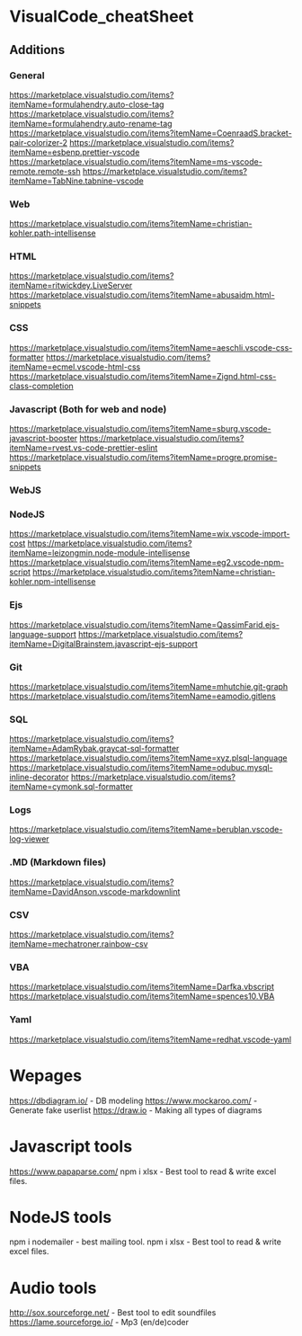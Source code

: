 # VisualCode_cheatSheet

## Additions
### General
https://marketplace.visualstudio.com/items?itemName=formulahendry.auto-close-tag
https://marketplace.visualstudio.com/items?itemName=formulahendry.auto-rename-tag
https://marketplace.visualstudio.com/items?itemName=CoenraadS.bracket-pair-colorizer-2
https://marketplace.visualstudio.com/items?itemName=esbenp.prettier-vscode
https://marketplace.visualstudio.com/items?itemName=ms-vscode-remote.remote-ssh
https://marketplace.visualstudio.com/items?itemName=TabNine.tabnine-vscode
### Web
https://marketplace.visualstudio.com/items?itemName=christian-kohler.path-intellisense
### HTML
https://marketplace.visualstudio.com/items?itemName=ritwickdey.LiveServer
https://marketplace.visualstudio.com/items?itemName=abusaidm.html-snippets
### CSS
https://marketplace.visualstudio.com/items?itemName=aeschli.vscode-css-formatter
https://marketplace.visualstudio.com/items?itemName=ecmel.vscode-html-css
https://marketplace.visualstudio.com/items?itemName=Zignd.html-css-class-completion
### Javascript (Both for web and node)
https://marketplace.visualstudio.com/items?itemName=sburg.vscode-javascript-booster
https://marketplace.visualstudio.com/items?itemName=rvest.vs-code-prettier-eslint
https://marketplace.visualstudio.com/items?itemName=progre.promise-snippets
### WebJS
### NodeJS
https://marketplace.visualstudio.com/items?itemName=wix.vscode-import-cost
https://marketplace.visualstudio.com/items?itemName=leizongmin.node-module-intellisense
https://marketplace.visualstudio.com/items?itemName=eg2.vscode-npm-script
https://marketplace.visualstudio.com/items?itemName=christian-kohler.npm-intellisense
### Ejs
https://marketplace.visualstudio.com/items?itemName=QassimFarid.ejs-language-support
https://marketplace.visualstudio.com/items?itemName=DigitalBrainstem.javascript-ejs-support
### Git
https://marketplace.visualstudio.com/items?itemName=mhutchie.git-graph
https://marketplace.visualstudio.com/items?itemName=eamodio.gitlens
### SQL
https://marketplace.visualstudio.com/items?itemName=AdamRybak.graycat-sql-formatter
https://marketplace.visualstudio.com/items?itemName=xyz.plsql-language
https://marketplace.visualstudio.com/items?itemName=odubuc.mysql-inline-decorator
https://marketplace.visualstudio.com/items?itemName=cymonk.sql-formatter
### Logs
https://marketplace.visualstudio.com/items?itemName=berublan.vscode-log-viewer
### .MD (Markdown files)
https://marketplace.visualstudio.com/items?itemName=DavidAnson.vscode-markdownlint
### CSV
https://marketplace.visualstudio.com/items?itemName=mechatroner.rainbow-csv
### VBA
https://marketplace.visualstudio.com/items?itemName=Darfka.vbscript
https://marketplace.visualstudio.com/items?itemName=spences10.VBA
### Yaml
https://marketplace.visualstudio.com/items?itemName=redhat.vscode-yaml

# Wepages
https://dbdiagram.io/ - DB modeling
https://www.mockaroo.com/ - Generate fake userlist
https://draw.io - Making all types of diagrams

# Javascript tools
https://www.papaparse.com/
npm i xlsx - Best tool to read & write excel files.

# NodeJS tools
npm i nodemailer - best mailing tool.
npm i xlsx - Best tool to read & write excel files.

# Audio tools
http://sox.sourceforge.net/ - Best tool to edit soundfiles
https://lame.sourceforge.io/ - Mp3 (en/de)coder

